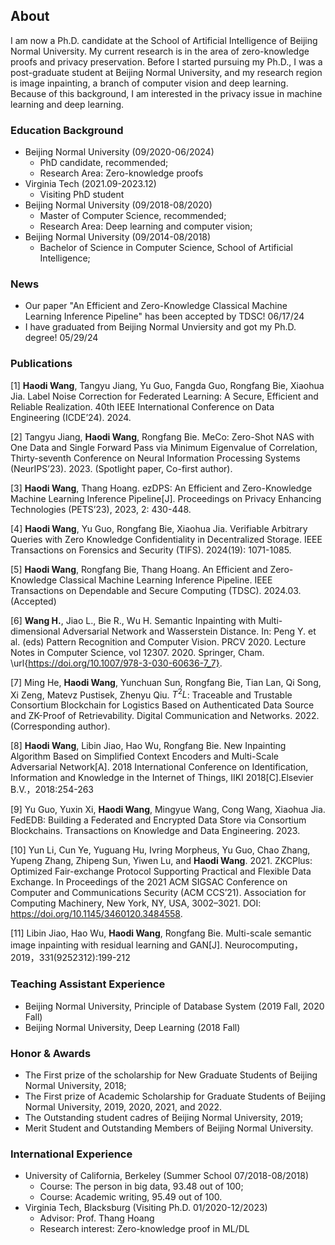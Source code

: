 ## About
I am now a Ph.D. candidate at the School of Artificial Intelligence of Beijing Normal University. My current research is in the area of zero-knowledge proofs and privacy preservation. Before I started pursuing my Ph.D., I was a post-graduate student at Beijing Normal University, and my research region is image inpainting, a branch of computer vision and deep learning. Because of this background, I am interested in the privacy issue in machine learning and deep learning.

### Education Background
* Beijing Normal University (09/2020-06/2024)
  - PhD candidate, recommended;
  - Research Area: Zero-knowledge proofs
* Virginia Tech (2021.09-2023.12)
  - Visiting PhD student
* Beijing Normal University (09/2018-08/2020)
  - Master of Computer Science, recommended;
  - Research Area: Deep learning and computer vision;
* Beijing Normal University (09/2014-08/2018)
  - Bachelor of Science in Computer Science, School of Artificial Intelligence;
 
### News 
* Our paper "An Efficient and Zero-Knowledge Classical Machine Learning Inference Pipeline" has been accepted by TDSC! 06/17/24
* I have graduated from Beijing Normal Unviersity and got my Ph.D. degree! 05/29/24

### Publications
[1] **Haodi Wang**, Tangyu Jiang, Yu Guo, Fangda Guo, Rongfang Bie, Xiaohua Jia. Label Noise Correction for Federated Learning: A Secure, Efficient and Reliable Realization. 40th IEEE International Conference on Data Engineering (ICDE’24). 2024. 

[2] Tangyu Jiang, **Haodi Wang**, Rongfang Bie. MeCo: Zero-Shot NAS with One Data and Single Forward Pass via Minimum Eigenvalue of Correlation, Thirty-seventh Conference on Neural Information Processing Systems (NeurIPS’23). 2023. (Spotlight paper, Co-first author).

[3] **Haodi Wang**, Thang Hoang. ezDPS: An Efficient and Zero-Knowledge Machine Learning Inference Pipeline[J]. Proceedings on Privacy Enhancing Technologies (PETS’23), 2023, 2: 430-448.

[4] **Haodi Wang**, Yu Guo, Rongfang Bie, Xiaohua Jia. Verifiable Arbitrary Queries with Zero Knowledge Confidentiality in Decentralized Storage. IEEE Transactions on Forensics and Security (TIFS). 2024(19): 1071-1085.

[5] **Haodi Wang**, Rongfang Bie, Thang Hoang. An Efficient and Zero-Knowledge Classical Machine Learning Inference Pipeline. IEEE Transactions on Dependable and Secure Computing (TDSC). 2024.03. (Accepted)

[6] **Wang H.**, Jiao L., Bie R., Wu H. Semantic Inpainting with Multi-dimensional Adversarial Network and Wasserstein Distance. In: Peng Y. et al. (eds) Pattern Recognition and Computer Vision. PRCV 2020. Lecture Notes in Computer Science, vol 12307. 2020. Springer, Cham. \url{https://doi.org/10.1007/978-3-030-60636-7_7}.

[7] Ming He, **Haodi Wang**, Yunchuan Sun, Rongfang Bie, Tian Lan, Qi Song, Xi Zeng, Matevz Pustisek, Zhenyu Qiu. $T^2L$: Traceable and Trustable Consortium Blockchain for Logistics Based on Authenticated Data Source and ZK-Proof of Retrievability. Digital Communication and Networks. 2022. (Corresponding author).

[8] **Haodi Wang**, Libin Jiao, Hao Wu, Rongfang Bie. New Inpainting Algorithm Based on Simplified Context Encoders and Multi-Scale Adversarial Network[A]. 2018 International Conference on Identification, Information and Knowledge in the Internet of Things, IIKI 2018[C].Elsevier B.V.，2018:254-263 

[9] Yu Guo, Yuxin Xi, **Haodi Wang**, Mingyue Wang, Cong Wang, Xiaohua Jia. FedEDB: Building a Federated and Encrypted Data Store via Consortium Blockchains. Transactions on Knowledge and Data Engineering. 2023.

[10] Yun Li, Cun Ye, Yuguang Hu, Ivring Morpheus, Yu Guo, Chao Zhang, Yupeng Zhang, Zhipeng Sun, Yiwen Lu, and **Haodi Wang**. 2021. ZKCPlus: Optimized Fair-exchange Protocol Supporting Practical and Flexible Data Exchange. In Proceedings of the 2021 ACM SIGSAC Conference on Computer and Communications Security (ACM CCS’21). Association for Computing Machinery, New York, NY, USA, 3002–3021. DOI: https://doi.org/10.1145/3460120.3484558.

[11] Libin Jiao, Hao Wu, **Haodi Wang**, Rongfang Bie. Multi-scale semantic image inpainting with residual learning and GAN[J]. Neurocomputing，2019，331(9252312):199-212 


### Teaching Assistant Experience
* Beijing Normal University, Principle of Database System	(2019 Fall, 2020 Fall)
* Beijing Normal University, Deep Learning (2018 Fall)

### Honor & Awards

* The First prize of the scholarship for New Graduate Students of Beijing Normal University, 2018;
* The First prize of Academic Scholarship for Graduate Students of Beijing Normal University, 2019, 2020, 2021, and 2022.
* The Outstanding student cadres of Beijing Normal University, 2019;
* Merit Student and Outstanding Members of Beijing Normal University.

### International Experience
* University of California, Berkeley (Summer School	07/2018-08/2018)
  - Course: The person in big data, 93.48 out of 100;
  - Course: Academic writing, 95.49 out of 100.
* Virginia Tech, Blacksburg (Visiting Ph.D.	01/2020-12/2023)
  - Advisor: Prof. Thang Hoang
  - Research interest: Zero-knowledge proof in ML/DL


